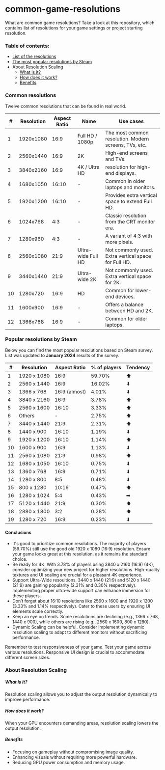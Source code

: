 # common-game-resolutions
What are common game resolutions? Take a look at this repository, which contains list of resolutions for your game settings or project starting resolution.


### Table of contents:
- [List of the resolutions](#common-resolutions)
- [The most popular resolutions by Steam](#popular-resolutions-by-steam)
- [About Resolution Scaling](#about-resolution-scaling)
  - [What is it?](#what-is-it)
  - [How does it work?](#how-does-it-work)
  - [Benefits](#benefits)


### Common resolutions

Twelve common resolutions that can be found in real world.

| # | Resolution | Aspect Ratio | Name | Use cases |
| - | ---------- | ------------ | ---- | --------- |
| 1 | 1920x1080 | 16:9 | Full HD / 1080p | The most common resolution. Modern screens, TVs, etc. |
| 2 | 2560x1440 | 16:9 | 2K | High-end screens and TVs. |
| 3 | 3840x2160 | 16:9 | 4K / Ultra HD | resolution for high-end displays. |
| 4 | 1680x1050 | 16:10 | - | Common in older laptops and monitors. |
| 5 | 1920x1200 | 16:10 | - | Provides extra vertical space to extend Full HD. |
| 6 | 1024x768 | 4:3 | - | Classic resolution from the CRT monitor era. |
| 7 | 1280x960 | 4:3 | - | A variant of 4:3 with more pixels. |
| 8 | 2560x1080 | 21:9 | Ultra-wide Full HD | Not commonly used. Extra vertical space for Full HD. |
| 9 | 3440x1440 | 21:9 | Ultra-wide 2K | Not commonly used. Extra vertical space for 2K. |
| 10 | 1280x720 | 16:9 | HD | Common for lower-end devices. |
| 11 | 1600x900 | 16:9 | - | Offers a balance between HD and 2K. |
| 12 | 1366x768 | 16:9 | - | Common for older laptops. |

### Popular resolutions by Steam

Below you can find the most popular resolutions based on Steam survey.
List was updated to **January 2024** results of the survey.

| # | Resolution | Aspect Ratio | % of players | Tendency |
| - | ---------- | ------------ | ------------ | -------- |
| 1 | 1920 x 1080 | 16:9 | 59.70% | ⬆ |
| 2 | 2560 x 1440 | 16:9 | 16.02% | ⬇ |
| 3 | 1366 x 768 | 16:9 (almost) | 4.01% | ⬇ |
| 4 | 3840 x 2160 | 16:9 | 3.78% | ⬆ |
| 5 | 2560 x 1600 | 16:10 | 3.33% | ⬆ |
| 6 | Others | - | 2.75% | ⬆ |
| 7 | 3440 x 1440 | 21:9 | 2.31% | ⬆ |
| 8 | 1440 x 900 | 16:10 | 1.19% | ⬇ |
| 9 | 1920 x 1200 | 16:10 | 1.14% | ⬆ |
| 10 | 1600 x 900 | 16:9 | 1.13% | ⬇ |
| 11 | 2560 x 1080 | 21:9 | 0.98% | ⬆ |
| 12 | 1680 x 1050 | 16:10 | 0.75% | ⬇ |
| 13 | 1360 x 768 | 16:9 | 0.71% | ⬇ |
| 14 | 1280 x 800 | 8:5 | 0.48% | ⬇ |
| 15 | 800 x 1280 | 10:16 | 0.47% | ⬆ |
| 16 | 1280 x 1024 | 5:4 | 0.43% | ➡ |
| 17 | 5120 x 1440 | 21:9 | 0.30% | ⬆ |
| 18 | 2880 x 1800 | 3:2 | 0.28% | ⬆ |
| 19 | 1280 x 720 | 16:9 | 0.23% | ⬇ |

#### Conclusions

- It's good to prioritize common resolutions. The majority of players (59.70%) still use the good old 1920 x 1080 (16:9) resolution. Ensure your game looks great at this resolution, as it remains the standard choice.
- Be ready for 4K. With 3.78% of players using 3840 x 2160 (16:9) (4K), consider optimizing your new project for higher resolutions. High-quality textures and UI scaling are crucial for a pleasant 4K experience.
- Support Ultra-Wide resoultions. 3440 x 1440 (21:9) and 5120 x 1440 (21:9) are gaining popularity (2.31% and 0.30% respectively). Implementing proper ultra-wide support can enhance immersion for these players.
- Don’t forget about 16:10 resolutions like 2560 x 1600 and 1920 x 1200 (3.33% and 1.14% respectively). Cater to these users by ensuring UI elements scale correctly.
- Keep an eye on trends. Some resolutions are declining (e.g., 1366 x 768, 1440 x 900), while others are rising (e.g., 2560 x 1600, 800 x 1280).
- Dynamic Scaling can be helpful. Consider implementing dynamic resolution scaling to adapt to different monitors without sacrificing performance.


Remember to test responsiveness of your game. Test your game across various resolutions. Responsive UI design is crucial to accommodate different screen sizes.


### About Resolution Scaling

##### What is it?
Resolution scaling allows you to adjust the output resolution dynamically to improve performance.

##### How does it work?
When your GPU encounters demanding areas, resolution scaling lowers the output resolution.

##### Benefits
- Focusing on gameplay without compromising image quality.
- Enhancing visuals without requiring more powerful hardware.
- Reducing GPU power consumption and memory usage.
